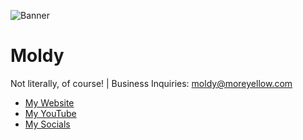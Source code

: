 ![Banner](https://pbs.twimg.com/profile_banners/1262828854630023168/1726975708/1500x500)

# Moldy

Not literally, of course! | Business Inquiries: moldy@moreyellow.com

- [My Website](https://www.moldygd.com/)
- [My YouTube](https://link.moldygd.com/youtube)
- [My Socials](https://link.moldygd.com/links)
